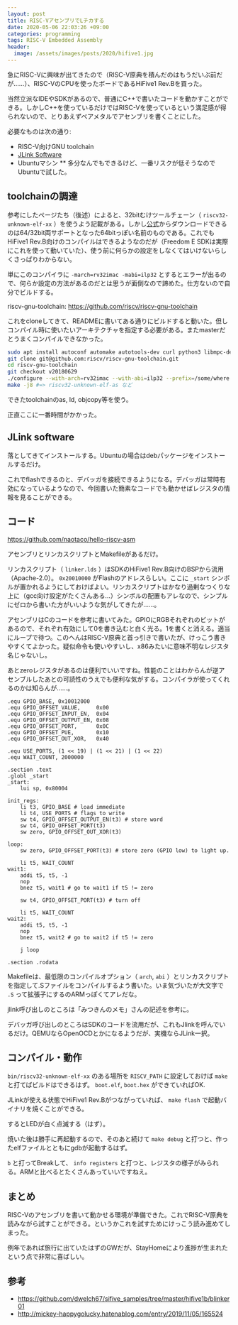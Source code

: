 ```yaml
---
layout: post
title: RISC-VアセンブリでLチカする
date: 2020-05-06 22:03:26 +09:00
categories: programming
tags: RISC-V Embedded Assembly
header:
  image: /assets/images/posts/2020/hifive1.jpg
---
```


急にRISC-Vに興味が出てきたので（RISC-V原典を積んだのはもうだいぶ前だが……）、RISC-VのCPUを使ったボードであるHiFive1 Rev.Bを買った。

当然立派なIDEやSDKがあるので、普通にC++で書いたコードを動かすことができる。しかしC++を使っているだけではRISC-Vを使っているという満足感が得られないので、とりあえずベアメタルでアセンブリを書くことにした。

必要なものは次の通り:

* RISC-V向けGNU toolchain
* [JLink Software](https://www.segger.com/downloads/jlink/#J-LinkSoftwareAndDocumentationPack)
* Ubuntuマシン
** 多分なんでもできるけど、一番リスクが低そうなのでUbuntuで試した。

## toolchainの調達

参考にしたページたち（後述）によると、32bitむけツールチェーン（ `riscv32-unknown-elf-xx` ）を使うよう記載がある。しかし[公式](https://www.sifive.com/boards)からダウンロードできるのは64/32bit両サポートとなった64bitっぽい名前のものである。これでもHiFive1 Rev.B向けのコンパイルはできるようなのだが（Freedom E SDKは実際にこれを使って動いていた）、使う前に何らかの設定をしなくてはいけないらしくさっぱりわからない。

単にこのコンパイラに `-march=rv32imac -mabi=ilp32` とするとエラーが出るので、何らか設定の方法があるのだとは思うが面倒なので諦めた。仕方ないので自分でビルドする。

riscv-gnu-toolchain: https://github.com/riscv/riscv-gnu-toolchain

これをcloneしてきて、READMEに書いてある通りにビルドすると動いた。但しコンパイル時に使いたいアーキテクチャを指定する必要がある。またmasterだとうまくコンパイルできなかった。

```bash
sudo apt install autoconf automake autotools-dev curl python3 libmpc-dev libmpfr-dev libgmp-dev gawk build-essential bison flex texinfo gperf libtool patchutils bc zlib1g-dev libexpat-dev
git clone git@github.com:riscv/riscv-gnu-toolchain.git
cd riscv-gnu-toolchain
git checkout v20180629
./configure --with-arch=rv32imac --with-abi=ilp32 --prefix=/some/where
make -j8 #=> riscv32-unknown-elf-as など
```

できたtoolchainのas, ld, objcopy等を使う。

正直ここに一番時間がかかった。

## JLink software

落としてきてインストールする。Ubuntuの場合はdebパッケージをインストールするだけ。

これでflashできるのと、デバッガを接続できるようになる。デバッガは常時有効になっているようなので、今回書いた簡素なコードでも動かせばレジスタの情報を見ることができる。

## コード

https://github.com/naotaco/hello-riscv-asm

アセンブリとリンカスクリプトとMakefileがあるだけ。

リンカスクリプト（ `linker.lds` ）はSDKのHiFive1 Rev.B向けのBSPから流用（Apache-2.0）。 `0x20010000` がFlashのアドレスらしい。ここに `_start` シンボルが置かれるようにしておけばよい。リンカスクリプトはかなり過剰なつくりな上に（gcc向け設定がたくさんある…）シンボルの配置もアレなので、シンプルにゼロから書いた方がいいような気がしてきたが……。

アセンブリはCのコードを参考に書いてみた。GPIOにRGBそれぞれのビットがあるので、それぞれ有効にして0を書き込むと白く光る。1を書くと消える。適当にループで待つ。このへんはRISC-V原典と首っ引きで書いたが、けっこう書きやすくてよかった。疑似命令も使いやすいし、x86みたいに意味不明なレジスタ名じゃないし。

あとzeroレジスタがあるのは便利でいいですね。性能のことはわからんが逆アセンブルしたあとの可読性のうえでも便利な気がする。コンパイラが使ってくれるのかは知らんが……。

```
.equ GPIO_BASE, 0x10012000
.equ GPIO_OFFSET_VALUE,     0x00
.equ GPIO_OFFSET_INPUT_EN,  0x04
.equ GPIO_OFFSET_OUTPUT_EN, 0x08
.equ GPIO_OFFSET_PORT,      0x0C
.equ GPIO_OFFSET_PUE,       0x10
.equ GPIO_OFFSET_OUT_XOR,   0x40

.equ USE_PORTS, (1 << 19) | (1 << 21) | (1 << 22)
.equ WAIT_COUNT, 2000000

.section .text
.globl _start
_start:
	lui sp, 0x80004

init_regs:
	li t3, GPIO_BASE # load immediate
	li t4, USE_PORTS # flags to write
	sw t4, GPIO_OFFSET_OUTPUT_EN(t3) # store word
	sw t4, GPIO_OFFSET_PORT(t3)
	sw zero, GPIO_OFFSET_OUT_XOR(t3)

loop:
	sw zero, GPIO_OFFSET_PORT(t3) # store zero (GPIO low) to light up.

	li t5, WAIT_COUNT
wait1:
	addi t5, t5, -1
	nop
	bnez t5, wait1 # go to wait1 if t5 != zero
	
	sw t4, GPIO_OFFSET_PORT(t3) # turn off

	li t5, WAIT_COUNT
wait2:
	addi t5, t5, -1
	nop
	bnez t5, wait2 # go to wait2 if t5 != zero
	
	j loop

.section .rodata
```

Makefileは、最低限のコンパイルオプション（ `arch`, `abi` ）とリンカスクリプトを指定して.Sファイルをコンパイルするよう書いた。いま気づいたが大文字で `.S` って拡張子にするのARMっぽくてアレだな。

jlink呼び出しのところは「みつきんのメモ」さんの記述を参考に。

デバッガ呼び出しのところはSDKのコードを流用だが、これもJlinkを呼んでいるだけ。QEMUならOpenOCDとかになるようだが、実機ならJLink一択。

## コンパイル・動作

`bin/riscv32-unknown-elf-xx` のある場所を `RISCV_PATH` に設定しておけば `make` と打てばビルドはできるはず。 `boot.elf`, `boot.hex` ができていればOK.

JLinkが使える状態でHiFive1 Rev.Bがつながっていれば、 `make flash` で起動バイナリを焼くことができる。

するとLEDが白く点滅する（はず）。

焼いた後は勝手に再起動するので、そのあと続けて `make debug` と打つと、作ったelfファイルとともにgdbが起動するはず。

`b` と打ってBreakして、 `info registers` と打つと、レジスタの様子がみられる。ARMと比べるとたくさんあっていいですねえ。

## まとめ

RISC-Vのアセンブリを書いて動かせる環境が準備できた。これでRISC-V原典を読みながら試すことができる。というかこれを試すためにけっこう読み進めてしまった。

例年であれば旅行に出ていたはずのGWだが、StayHomeにより進捗が生まれたという点で非常に喜ばしい。

## 参考

* https://github.com/dwelch67/sifive_samples/tree/master/hifive1b/blinker01
* http://mickey-happygolucky.hatenablog.com/entry/2019/11/05/165524





